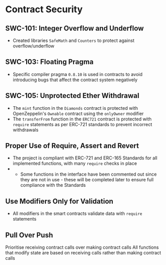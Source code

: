 # Contract Security
## SWC-101: Integer Overflow and Underflow
* Created libraries `SafeMath` and `Counters` to protect against overflow/underflow
## SWC-103: Floating Pragma
* Specific compiler pragma `0.8.10` is used in contracts to avoid introducing bugs that affect the contract system negatively
## SWC-105: Unprotected Ether Withdrawal
* The `mint` function in the `Diamonds` contract is protected with OpenZeppelin's `Ownable` contract using the `onlyOwner` modifier
* The `transferFrom` function in the `ERC721` contract is protected with `require` statements as per ERC-721 standards to prevent incorrect withdrawals

## Proper Use of Require, Assert and Revert
* The project is compliant with ERC-721 and ERC-165 Standards for all implemented functions, with many `require` checks in place
* * Some functions in the interface have been commented out since they are not in use - these will be completed later to ensure full compliance with the Standards

## Use Modifiers Only for Validation
* All modifiers in the smart contracts validate data with `require` statements

## Pull Over Push
Prioritise receiving contract calls over making contract calls
All functions that modify state are based on receiving calls rather than making contract calls
